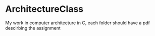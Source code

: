 ArchitectureClass
=================

My work in computer architecture in C, each folder should have a pdf descirbing the assignment  

